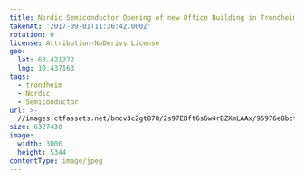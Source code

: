 ```yaml
---
title: Nordic Semiconductor Opening of new Office Building in Trondheim
takenAt: '2017-09-01T11:36:42.000Z'
rotation: 0
license: Attribution-NoDerivs License
geo:
  lat: 63.421372
  lng: 10.437163
tags:
  - trondheim
  - Nordic
  - Semiconductor
url: >-
  //images.ctfassets.net/bncv3c2gt878/2s97EBft6s6w4rBZXmLAAx/95976e8bcf68d473ce9890c1e58ad805/nordic-semiconductor-opening-of-new-office-building-in-trondheim_36865500521_o
size: 6327438
image:
  width: 3006
  height: 5344
contentType: image/jpeg
---
```


